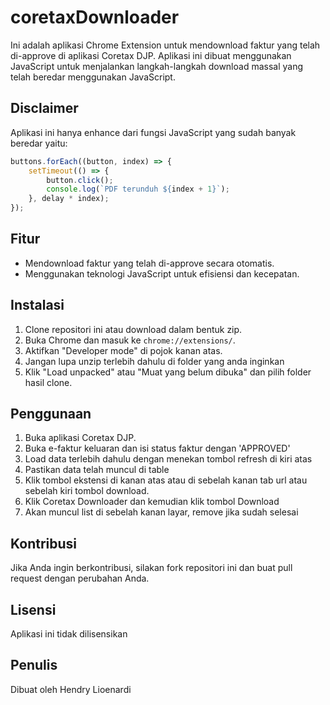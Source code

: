 # coretaxDownloader

Ini adalah aplikasi Chrome Extension untuk mendownload faktur yang telah di-approve di aplikasi Coretax DJP. Aplikasi ini dibuat menggunakan JavaScript untuk menjalankan langkah-langkah download massal yang telah beredar menggunakan JavaScript.

## Disclaimer

Aplikasi ini hanya enhance dari fungsi JavaScript yang sudah banyak beredar yaitu:

```javascript
buttons.forEach((button, index) => {
    setTimeout(() => {
        button.click();
        console.log(`PDF terunduh ${index + 1}`);
    }, delay * index);
});
```

## Fitur
- Mendownload faktur yang telah di-approve secara otomatis.
- Menggunakan teknologi JavaScript untuk efisiensi dan kecepatan.

## Instalasi
1. Clone repositori ini atau download dalam bentuk zip.
2. Buka Chrome dan masuk ke `chrome://extensions/`.
3. Aktifkan "Developer mode" di pojok kanan atas.
4. Jangan lupa unzip terlebih dahulu di folder yang anda inginkan
5. Klik "Load unpacked" atau "Muat yang belum dibuka" dan pilih folder hasil clone.

## Penggunaan
1. Buka aplikasi Coretax DJP.
2. Buka e-faktur keluaran dan isi status faktur dengan 'APPROVED'
3. Load data terlebih dahulu dengan menekan tombol refresh di kiri atas
4. Pastikan data telah muncul di table 
5. Klik tombol ekstensi di kanan atas atau di sebelah kanan tab url atau sebelah kiri tombol download.
6. Klik Coretax Downloader dan kemudian klik tombol Download 
7. Akan muncul list di sebelah kanan layar, remove jika sudah selesai

## Kontribusi
Jika Anda ingin berkontribusi, silakan fork repositori ini dan buat pull request dengan perubahan Anda.

## Lisensi
Aplikasi ini tidak dilisensikan 

## Penulis
Dibuat oleh Hendry Lioenardi